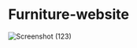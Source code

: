 ﻿# Furniture-website
 ![Screenshot (123)](https://user-images.githubusercontent.com/108757431/223523095-1412c9ef-ca13-4240-9d1b-2efdab242e35.png)
